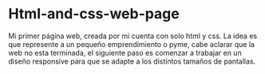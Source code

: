 # Html-and-css-web-page

Mi primer página web, creada por mi cuenta con solo html y css. La idea es que represente a un pequeño emprendimiento o pyme, cabe aclarar que la web no esta terminada, el siguiente
paso es comenzar a trabajar en un diseño responsive para que se adapte a los distintos tamaños de pantallas.
